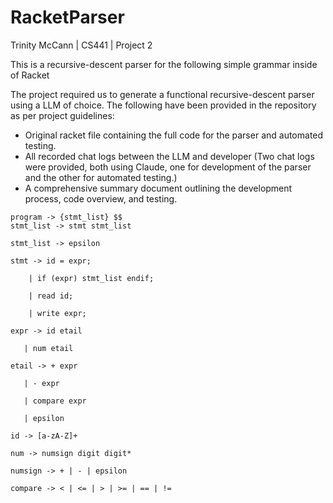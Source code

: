 # RacketParser
Trinity McCann | CS441 | Project 2

This is a recursive-descent parser for the following simple grammar inside of Racket

The project required us to generate a functional recursive-descent parser using a LLM of choice. The following have been provided in the repository as per project guidelines:
- Original racket file containing the full code for the parser and automated testing.
- All recorded chat logs between the LLM and developer (Two chat logs were provided, both using Claude, one for development of the parser and the other for automated testing.)
- A comprehensive summary document outlining the development process, code overview, and testing. 


```
program -> {stmt_list} $$ 
stmt_list -> stmt stmt_list

stmt_list -> epsilon 

stmt -> id = expr; 

    | if (expr) stmt_list endif; 

    | read id; 

    | write expr;

expr -> id etail 

   | num etail 

etail -> + expr 

   | - expr 

   | compare expr

   | epsilon

id -> [a-zA-Z]+

num -> numsign digit digit*

numsign -> + | - | epsilon 

compare -> < | <= | > | >= | == | !=
```
